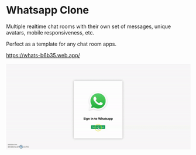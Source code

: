 # Whatsapp Clone

Multiple realtime chat rooms with their own set of messages, unique avatars, mobile responsiveness, etc.

Perfect as a template for any chat room apps.

 https://whats-b6b35.web.app/

![example](/whatsapp/whatsapp.gif)
